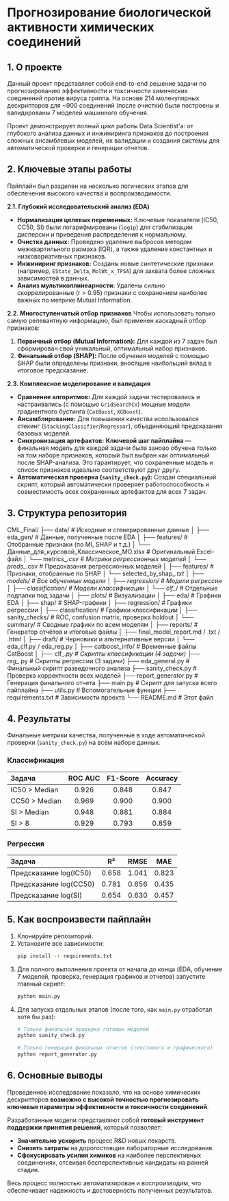 # Прогнозирование биологической активности химических соединений

## 1. О проекте
Данный проект представляет собой end-to-end решение задачи по прогнозированию эффективности и токсичности химических соединений против вируса гриппа. На основе 214 молекулярных дескрипторов для ~900 соединений (после очистки) были построены и валидированы 7 моделей машинного обучения.

Проект демонстрирует полный цикл работы Data Scientist'а: от глубокого анализа данных и инжиниринга признаков до построения сложных ансамблевых моделей, их валидации и создания системы для автоматической проверки и генерации отчетов.

## 2. Ключевые этапы работы
Пайплайн был разделен на несколько логических этапов для обеспечения высокого качества и воспроизводимости.

**2.1. Глубокий исследовательский анализ (EDA)**
- **Нормализация целевых переменных:** Ключевые показатели (IC50, CC50, SI) были логарифмированы (`log1p`) для стабилизации дисперсии и приведения распределения к нормальному.
- **Очистка данных:** Проведено удаление выбросов методом межквартильного размаха (IQR), а также удаление константных и низковариативных признаков.
- **Инжиниринг признаков:** Созданы новые синтетические признаки (например, `EState_Delta`, `MolWt_x_TPSA`) для захвата более сложных зависимостей в данных.
- **Анализ мультиколлинеарности:** Удалены сильно скоррелированные (r > 0.95) признаки с сохранением наиболее важных по метрике Mutual Information.

**2.2. Многоступенчатый отбор признаков**
Чтобы использовать только самую релевантную информацию, был применен каскадный отбор признаков:
1.  **Первичный отбор (Mutual Information):** Для каждой из 7 задач был сформирован свой уникальный, оптимальный набор признаков.
2.  **Финальный отбор (SHAP):** После обучения моделей с помощью SHAP были определены признаки, вносящие наибольший вклад в итоговое предсказание.

**2.3. Комплексное моделирование и валидация**
- **Сравнение алгоритмов:** Для каждой задачи тестировались и настраивались (с помощью `GridSearchCV`) мощные модели градиентного бустинга (`CatBoost`, `XGBoost`).
- **Ансамблирование:** Для повышения качества использовался стекинг (`StackingClassifier`/`Regressor`), объединяющий предсказания базовых моделей.
- **Синхронизация артефактов:** **Ключевой шаг пайплайна** — финальная модель для каждой задачи была заново обучена *только* на том наборе признаков, который был выбран как оптимальный после SHAP-анализа. Это гарантирует, что сохраненные модель и список признаков идеально соответствуют друг другу.
- **Автоматическая проверка (`sanity_check.py`):** Создан специальный скрипт, который автоматически проверяет работоспособность и совместимость всех сохраненных артефактов для всех 7 задач.

## 3. Структура репозитория

CML_Final/
├── data/                  # Исходные и сгенерированные данные
│   ├── eda_gen/           # Данные, полученные после EDA
│   ├── features/          # Отобранные признаки (по MI, SHAP и т.д.)
│   └── Данные_для_курсовой_Классическое_МО.xlsx  # Оригинальный Excel-файл
│   └── metrics_*.csv      # Метрики регрессионных моделей
│   └── preds_*.csv        # Предсказания регрессионных моделей
│
├── features/              # Признаки, отобранные по SHAP
│   └── selected_by_shap_*.txt
│
├── models/                # Все обученные модели
│   ├── regression/        # Модели регрессии
│   ├── classification/    # Модели классификации
│   └── clf_*/             # Отдельные подпапки под задачи
│
├── plots/                 # Визуализации
│   ├── eda/               # Графики EDA
│   ├── shap/              # SHAP-графики
│   ├── regression/        # Графики регрессии
│   ├── classification/    # Графики классификации
│   ├── sanity_checks/     # ROC, confusion matrix, проверка holdout
│   └── summary/           # Сводные графики по всем моделям
│
├── reports/               # Генератор отчётов и итоговые файлы
│   ├── final_model_report.md / .txt / .html
│
├── draft/                 # Черновики и альтернативные версии
│   └── eda_clf.py / eda_reg.py
│
├── catboost_info/         # Временные файлы CatBoost
│
├── clf_*.py               # Скрипты классификации (4 задачи)
├── reg_*.py               # Скрипты регрессии (3 задачи)
├── eda_general.py         # Финальный скрипт разведочного анализа
├── sanity_check.py        # Проверка корректности всех моделей
├── report_generator.py    # Генерация финального отчета
├── main.py                # Скрипт для запуска всего пайплайна
├── utils.py               # Вспомогательные функции
├── requirements.txt       # Зависимости проекта
└── README.md              # Этот файл



## 4. Результаты
Финальные метрики качества, полученные в ходе автоматической проверки (`sanity_check.py`) на всём наборе данных.

### **Классификация**
| Задача | ROC AUC | F1-Score | Accuracy |
|:---|:---:|:---:|:---:|
| IC50 > Median | 0.926 | 0.848 | 0.847 |
| CC50 > Median | 0.969 | 0.900 | 0.900 |
| SI > Median | 0.948 | 0.881 | 0.884 |
| SI > 8 | 0.929 | 0.793 | 0.859 |

### **Регрессия**
| Задача | R² | RMSE | MAE |
|:---|:---:|:---:|:---:|
| Предсказание log(IC50) | 0.658 | 1.041 | 0.823 |
| Предсказание log(CC50) | 0.781 | 0.656 | 0.435 |
| Предсказание log(SI) | 0.654 | 0.630 | 0.457 |


## 5. Как воспроизвести пайплайн
1.  Клонируйте репозиторий.
2.  Установите все зависимости:
    ```bash
    pip install -r requirements.txt
    ```
3.  Для полного выполнения проекта от начала до конца (EDA, обучение 7 моделей, проверка, генерация графиков и отчетов) запустите главный скрипт:
    ```bash
    python main.py
    ```
4.  Для запуска отдельных этапов (после того, как `main.py` отработал хотя бы раз):
    ```bash
    # Только финальная проверка готовых моделей
    python sanity_check.py

    # Только генерация финальных отчетов (текстового и графического)
    python report_generator.py
    ```

## 6. Основные выводы
Проведенное исследование показало, что на основе химических дескрипторов **возможно с высокой точностью прогнозировать ключевые параметры эффективности и токсичности соединений**.

Разработанные модели представляют собой **готовый инструмент поддержки принятия решений**, который позволяет:
- **Значительно ускорить** процесс R&D новых лекарств.
- **Снизить затраты** на дорогостоящие лабораторные исследования.
- **Сфокусировать усилия химиков** на наиболее перспективных соединениях, отсеивая бесперспективные кандидаты на ранней стадии.

Весь процесс полностью автоматизирован и воспроизводим, что обеспечивает надежность и достоверность полученных результатов.
